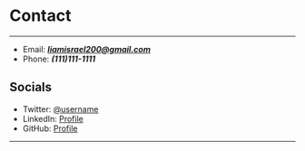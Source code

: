 # Contact
---
- Email: ***liamisrael200@gmail.com***
- Phone: ***(111)111-1111***

## Socials
- Twitter: [@username](https://twitter.com/username)
- LinkedIn: [Profile](https://www.linkedin.com/in/username)
- GitHub: [Profile](https://github.com/username)
---